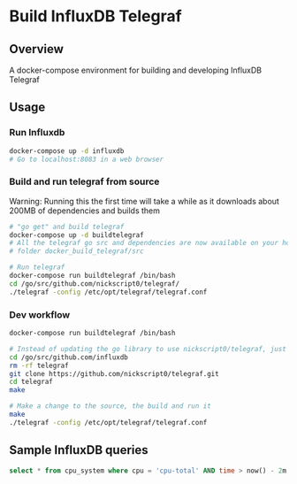 # Build InfluxDB Telegraf
## Overview
A docker-compose environment for building and developing InfluxDB Telegraf

## Usage
### Run Influxdb
```bash
docker-compose up -d influxdb
# Go to localhost:8083 in a web browser
```

### Build and run telegraf from source
Warning: Running this the first time will take a while as it downloads about 200MB of dependencies and builds them
```bash
# "go get" and build telegraf
docker-compose up -d buildtelegraf
# All the telegraf go src and dependencies are now available on your host in
# folder docker_build_telegraf/src

# Run telegraf
docker-compose run buildtelegraf /bin/bash
cd /go/src/github.com/nickscript0/telegraf/
./telegraf -config /etc/opt/telegraf/telegraf.conf
```

### Dev workflow
```bash
docker-compose run buildtelegraf /bin/bash

# Instead of updating the go library to use nickscript0/telegraf, just replace in the tree
cd /go/src/github.com/influxdb
rm -rf telegraf
git clone https://github.com/nickscript0/telegraf.git
cd telegraf
make

# Make a change to the source, the build and run it
make
./telegraf -config /etc/opt/telegraf/telegraf.conf

```

## Sample InfluxDB queries
```sql
select * from cpu_system where cpu = 'cpu-total' AND time > now() - 2m
```
